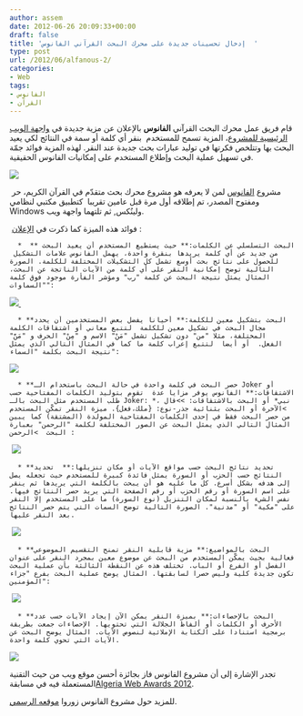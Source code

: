 ```yaml
---
author: assem
date: 2012-06-26 20:09:33+00:00
draft: false
title: 'إدخال تحسينات جديدة على محرك البحث القرآني الفانوس  '
type: post
url: /2012/06/alfanous-2/
categories:
- Web
tags:
- الفانوس
- القرآن
---
```


قام فريق عمل محرك البحث القرآني **الفانوس** بالإعلان عن مزية جديدة في [واجهة الويب الرئيسية للمشروع](http://www.alfanous.org/)، المزية تسمح للمستخدم  بنقر أي كلمة أو سمة في النتائج لكي يعيد البحث بها وتتلخص فكرتها في توليد عبارات بحث جديدة عند النقر. لهذه المزية فوائد جمّة في تسهيل عملية البحث وإطلاع المستخدم على إمكانيات الفانوس الحقيقية.




[![](http://www.it-scoop.com/wp-content/uploads/2012/06/alfanous-logo.png)
](http://www.it-scoop.com/wp-content/uploads/2012/06/alfanous-logo.png)




 مشروع [الفانوس](http://www.alfanous.org/) لمن لا يعرفه هو مشروع محرك بحث متقدّم في القرآن الكريم، حر ومفتوح المصدر، تم إطلاقه أول مرة قبل عامين تقريبا  كتطبيق مكتبي لنظامي Windows ولينُكس, ثم تلتهما واجهة ويب.




 فوائد هذه الميزة كما ذكرت في [الإعلان](http://chiffra.blogspot.com/2012/06/blog-post.html) :






	  *  ** البحث التسلسلي عن الكلمات:** حيث يستطيع المستخدم أن يعيد البحث من جديد عن أي كلمة يريدها بنقرة واحدة، يهمل الفانوس علامات التشكيل  للحصول على نتائج بحث أوسع تشمل كل التشكيلات المختلفة للكلمة. الصورة التالية توضح إمكانية النقر على أي كلمة من الآيات الناتجة عن البحث، المثال يمثل نتيجة البحث عن كلمة "رب" ومؤشر الفأرة موجود فوق كلمة "السماوات":

[![](http://www.it-scoop.com/wp-content/uploads/2012/06/alfanous-clickable.png)
](http://www.it-scoop.com/wp-content/uploads/2012/06/alfanous-clickable.png) <!-- more -->



	  * **البحث بتشكيل معين للكلمة:** أحيانا يفضل بعض المستخدمين أن يحدد مجال البحث في تشكيل معين للكلمة  لتتبع معاني أو اشتقاقات الكلمة المختلفة، مثلا "من" دون تشكيل تشمل "مَنْ" الاسم و "مِنْ" الحرف و "مَنَّ" الفعل.  أو أيضا  لتتبع إعراب كلمة ما كما في المثال التالي الذي يمثل نتيجة البحث بكلمة "السماء":

[![](http://www.it-scoop.com/wp-content/uploads/2012/06/alfanous-ss2.png)
](http://www.it-scoop.com/wp-content/uploads/2012/06/alfanous-ss2.png)



	  * **حصر البحث في كلمة واحدة في حالة البحث باستخدام الـ Joker أو الاشتقاقات:** الفانوس يوفر مزايا عدة  تقوم بتوليد الكلمات المفتاحية حسب طلب المستخدم مثل البحث بالـ Joker: *نبي* أو البحث بالاشتقاقات: >>قال ، >الآخرة أو البحث بثنائية جذر-نوع: {ملك،فعل}. ميزة النقر تمكّن المستخدم من حصر البحث فقط في إحدى الكلمات المفتاحية المولدة (المشتقة) كما يبين المثال التالي الذي يمثل البحث عن الصور المختلفة لكلمة "الرحمن" بعبارة البحث  >الرحمن :



 [![](http://www.it-scoop.com/wp-content/uploads/2012/06/alfanous-ss3.png)
](http://www.it-scoop.com/wp-content/uploads/2012/06/alfanous-ss3.png)






	  * **تحديد نتائج البحث حسب مواقع الآيات أو مكان تنزيلها:**  تحديد النتائج حسب الحزب أو السورة يمثل فائدة كبيرة للمستخدم حيث تجعله يصل إلى هدفه بشكل أسرع. كل ما عليه هو أن يبحث بالكلمة التي يريدها ثم ينقر على اسم السورة أو رقم الحزب أو رقم الصفحة التي يريد حصر النتائج فيها. نفس الشيء بالنسبة لمكان التنزيل (نوع السورة) ما على المستخدم إلا النقر على "مكية" أو "مدنية". الصورة التالية توضح السمات التي يتم حصر النتائج بعد النقر عليها.






 [![](http://www.it-scoop.com/wp-content/uploads/2012/06/alfanous-ss4.png)
](http://www.it-scoop.com/wp-content/uploads/2012/06/alfanous-ss4.png)






	  * **البحث بالمواضيع:** مزية قابلية النقر تمنح التقسيم الموضوعي فعالية بحيث يمكّن المستخدم من البحث عن موضوع معين بمجرد النقر على عنوان الفصل أو الفرع أو الباب. تختلف هذه عن النقطة الثالثة بأن عملية البحث تكون جديدة كلية وليس حصرا لسابقتها. المثال يوضح عملية البحث بفرع "جزاء المؤمنين":



 [![](http://www.it-scoop.com/wp-content/uploads/2012/06/alfanous-ss5.png)
](http://www.it-scoop.com/wp-content/uploads/2012/06/alfanous-ss5.png)






	  * **البحث بالإحصاءات:** بميزة النقر يمكن الآن إيجاد الآيات حسب عدد الأحرف أو الكلمات أو ألفاظ الجلالة التي تحتويها. الإحصاءات جمعت بطريقة برمجية استنادا على الكتابة الإملائية لنصوص الآيات. المثال يوضح البحث عن الآيات التي تحوي كلمة واحدة.



[![](http://www.it-scoop.com/wp-content/uploads/2012/06/alfanous-ss6.png)
](http://www.it-scoop.com/wp-content/uploads/2012/06/alfanous-ss6.png)




تجدر الإشارة إلى أن مشروع الفانوس فاز بجائزة أحسن موقع ويب من حيث التقنية المستعملة فيه في مسابقة[Algeria Web Awards 2012](http://www.it-scoop.com/2012/04/it-scoop-algeria-web-awards/).




للمزيد حول مشروع الفانوس زوروا [موقعه الرسمي](http://www.alfanous.org/).
